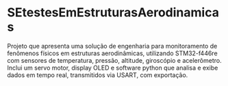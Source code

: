 # SEtestesEmEstruturasAerodinamicas
Projeto que apresenta uma solução de engenharia para monitoramento de fenômenos físicos em estruturas aerodinâmicas, utilizando STM32-f446re com sensores de temperatura, pressão, altitude, giroscópio e acelerômetro. Inclui um servo motor, display OLED e software python que analisa e exibe dados em tempo real, transmitidos via USART, com exportação.
